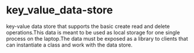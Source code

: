 # key_value_data-store
key-value data store that supports the basic create read and delete operations.This data is meant to be used as local storage for one single process on the laptop.The data must be exposed as a library to clients that can instantiate a class and work with the data store.
